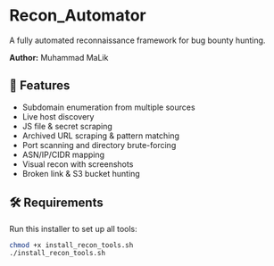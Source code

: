 # Recon_Automator

A fully automated reconnaissance framework for bug bounty hunting.

**Author:** Muhammad MaLik

## 🚀 Features
- Subdomain enumeration from multiple sources
- Live host discovery
- JS file & secret scraping
- Archived URL scraping & pattern matching
- Port scanning and directory brute-forcing
- ASN/IP/CIDR mapping
- Visual recon with screenshots
- Broken link & S3 bucket hunting

## 🛠 Requirements

Run this installer to set up all tools:

```bash
chmod +x install_recon_tools.sh
./install_recon_tools.sh

